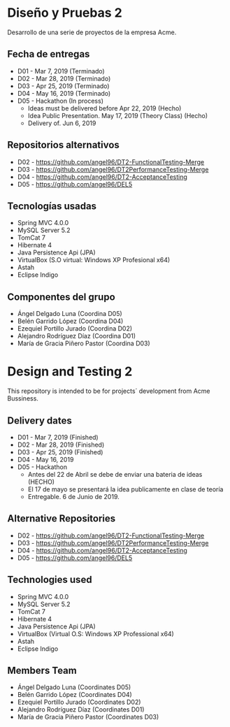 # Diseño y Pruebas 2

  Desarrollo de una serie de proyectos de la empresa Acme.
  
  ## Fecha de entregas
  
  * D01 - Mar 7, 2019 (Terminado)
  * D02 - Mar 28, 2019 (Terminado)
  * D03 - Apr 25, 2019 (Terminado)
  * D04 - May 16, 2019 (Terminado)
  * D05 - Hackathon (In process)
    * Ideas must be delivered before Apr 22, 2019 (Hecho)
    * Idea Public Presentation. May 17, 2019 (Theory Class) (Hecho)
    * Delivery of. Jun 6, 2019
	
  ## Repositorios alternativos
  
  * D02 - https://github.com/angel96/DT2-FunctionalTesting-Merge
  * D03 - https://github.com/angel96/DT2PerformanceTesting-Merge
  * D04 - https://github.com/angel96/DT2-AcceptanceTesting
  * D05 - https://github.com/angel96/DEL5
  
  ## Tecnologías usadas
  
  * Spring MVC 4.0.0
  * MySQL Server 5.2
  * TomCat 7
  * Hibernate 4
  * Java Persistence Api (JPA)
  * VirtualBox (S.O virtual: Windows XP Profesional x64)
  * Astah
  * Eclipse Indigo
  
  ## Componentes del grupo
  
  * Ángel Delgado Luna (Coordina D05)
  * Belén Garrido López (Coordina D04)
  * Ezequiel Portillo Jurado (Coordina D02)
  * Alejandro Rodríguez Díaz (Coordina D01)
  * María de Gracia Piñero Pastor (Coordina D03)

# Design and Testing 2

  This repository is intended to be for projects´ development from Acme Bussiness.
  
  ## Delivery dates
  
  * D01 - Mar 7, 2019 (Finished)
  * D02 - Mar 28, 2019 (Finished)
  * D03 - Apr 25, 2019 (Finished)
  * D04 - May 16, 2019
  * D05 - Hackathon
    * Antes del 22 de Abril se debe de enviar una bateria de ideas (HECHO)
    * El 17 de mayo se presentará la idea publicamente en clase de teoría
    * Entregable. 6 de Junio de 2019.
	
  ## Alternative Repositories
  
  * D02 - https://github.com/angel96/DT2-FunctionalTesting-Merge
  * D03 - https://github.com/angel96/DT2PerformanceTesting-Merge
  * D04 - https://github.com/angel96/DT2-AcceptanceTesting
  * D05 - https://github.com/angel96/DEL5
  
  ## Technologies used
  
  * Spring MVC 4.0.0
  * MySQL Server 5.2
  * TomCat 7
  * Hibernate 4
  * Java Persistence Api (JPA)
  * VirtualBox (Virtual O.S: Windows XP Professional x64)
  * Astah
  * Eclipse Indigo
  
  ## Members Team
  
  * Ángel Delgado Luna (Coordinates D05)
  * Belén Garrido López (Coordinates D04)
  * Ezequiel Portillo Jurado (Coordinates D02)
  * Alejandro Rodríguez Díaz (Coordinates D01)
  * María de Gracia Piñero Pastor (Coordinates D03)
